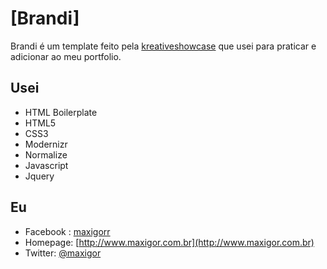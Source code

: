 # [Brandi]
Brandi é um template feito pela [kreativeshowcase](http://kreativeshowcase.com/2014/03/freebie-brandi-creative-one-page-multi-purpose-psd-template/) que usei para praticar e adicionar ao meu portfolio.


## Usei

* HTML Boilerplate
* HTML5 
* CSS3
* Modernizr
* Normalize
* Javascript
* Jquery


## Eu

* Facebook : [maxigorr](https://www.facebook.com/maxigorr)
* Homepage: [http://www.maxigor.com.br](http://www.maxigor.com.br)
* Twitter: [@maxigor](http://twitter.com/maxigor)